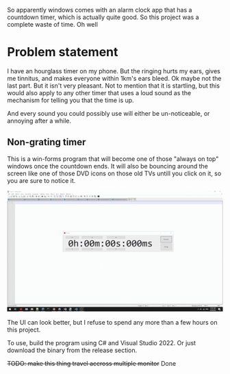 So apparently windows comes with an alarm clock app that has a countdown timer, which is actually quite good. So this project was a complete waste of time. Oh well

# Problem statement
I have an hourglass timer on my phone. But the ringing hurts my ears, gives me tinnitus, and makes everyone within 1km's ears bleed. Ok maybe not the last part. But it isn't very pleasant. Not to mention that it is startling, but this would also apply to any other timer that uses a loud sound as the mechanism for telling you that the time is up.

And every sound you could possibly use will either be un-noticeable, or annoying after a while.

## Non-grating timer

This is a win-forms program that will become one of those "always on top" windows once the countdown ends. It will also be bouncing around the screen like one of those DVD icons on those old TVs untill you click on it, so you are sure to notice it.

![Gif that shows how the timer works](gifs/basicUse.gif)


The UI can look better, but I refuse to spend any more than a few hours on this project.

To use, build the program using C# and Visual Studio 2022. Or just download the binary from the release section.

~~TODO: make this thing travel accross multiple monitor~~ Done


